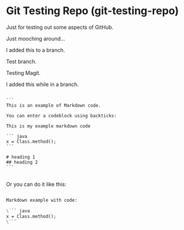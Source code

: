 # Git Testing Repo (git-testing-repo)

Just for testing out some aspects of GitHub.

Just mooching around...

I added this to a branch.

Test branch.

Testing Magit.

I added this while in a branch.

<pre lang="no-highlight">
<code>
```
This is an example of Markdown code.

You can enter a codeblock using backticks:

This is my example markdown code

``` java
x = Class.method();
```

# heading 1
## heading 2
```
</code>
</pre>

Or you can do it like this:

``` markdown

Markdown example with code:

\``` java
x = Class.method();
\```

```

